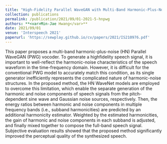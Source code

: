 ```yaml
---
title: "High-Fidelity Parallel WaveGAN with Multi-Band Harmonic-Plus-Noise Model"
collection: publications
permalink: /publication/2021/09/01-2021-5-hnpwg
authors: **<var>Min-Jae Hwang</var>**
date: 2021/09/01
venue: 'Interspeech 2021'
paperurl: 'https://sewplay.github.io/cv/papers/2021/IS210976.pdf'
---
```

This paper proposes a multi-band harmonic-plus-noise (HN) Parallel WaveGAN (PWG) vocoder. To generate a highfidelity speech signal, it is important to well-reflect the
harmonic-noise characteristics of the speech waveform in the time-frequency domain. However, it is difficult for the conventional PWG model to accurately match this condition, as its single generator inefficiently represents the complicated nature of harmonic-noise structures. In the proposed method, the HN WaveNet models are employed to overcome this limitation, which enable the separate generation of the harmonic and noise components of speech signals from the pitch-dependent sine wave and Gaussian noise sources, respectively. Then, the energy ratios between harmonic and noise components in multiple frequency bands (i.e., subband harmonicities) are predicted by an additional harmonicity estimator. Weighted by the estimated harmonicities, the gain of harmonic and noise components in each subband is adjusted, and finally mixed together to compose the full-band speech signal. Subjective evaluation results showed that the proposed method significantly improved the perceptual quality of the synthesized speech.
